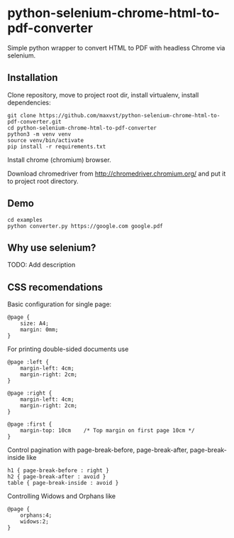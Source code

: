 # python-selenium-chrome-html-to-pdf-converter
Simple python wrapper to convert HTML to PDF with headless Chrome via selenium.

## Installation
Clone repository, move to project root dir, install virtualenv, install dependencies:
```
git clone https://github.com/maxvst/python-selenium-chrome-html-to-pdf-converter.git
cd python-selenium-chrome-html-to-pdf-converter
python3 -m venv venv
source venv/bin/activate
pip install -r requirements.txt
```
Install chrome (chromium) browser.

Download chromedriver from http://chromedriver.chromium.org/ and put it to project root directory.

## Demo
```
cd examples
python converter.py https://google.com google.pdf
```

## Why use selenium?
TODO: Add description

## CSS recomendations

Basic configuration for single page:
```
@page {
    size: A4;
    margin: 0mm;
}
```

For printing double-sided documents use
```
@page :left {
    margin-left: 4cm;
    margin-right: 2cm;
}

@page :right {
    margin-left: 4cm;
    margin-right: 2cm;
}

@page :first {
    margin-top: 10cm    /* Top margin on first page 10cm */
}
```

Control pagination with page-break-before, page-break-after, page-break-inside like
```
h1 { page-break-before : right }
h2 { page-break-after : avoid }
table { page-break-inside : avoid }
```
Controlling Widows and Orphans like
```
@page {
    orphans:4;
    widows:2;
}
```
